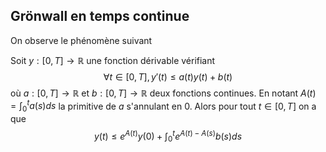 ## Grönwall en temps continue
On observe le phénomène suivant

Soit $y: [0, T] \to \mathbb R$ une fonction dérivable vérifiant
$$\forall t \in [0, T], y'(t) \leq a(t)y(t)+b(t)$$où $a: [0, T] \to \mathbb R$ et $b: [0, T] \to \mathbb R$ deux fonctions continues. En notant $A(t) = \int_0^ta(s)ds$ la primitive de $a$ s'annulant en $0$. Alors pour tout $t \in [0, T]$ on a que
$$y(t) \leq e^{A(t)}y(0) + \int_0^te^{A(t)- A(s)}b(s)ds$$